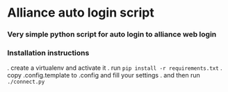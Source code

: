 # Alliance auto login script

### Very simple python script for auto login to alliance web login

### Installation instructions

. create a virtualenv and activate it
. run `pip install -r requirements.txt`
. copy .config.template to .config and fill your settings
. and then run `./connect.py`
